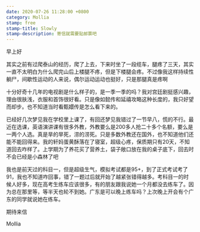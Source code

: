 ```yaml
---
date: 2020-07-26 11:28:00 +0800
category: Mollia
stamp: free
stamp-title: Slowly
stamp-description: 寄信就需要贴邮票吧
---
```


<p>
早上好

其实之前有过爬泰山的经历，爬了上去，下来时坐了一段缆车，腿疼了三天，其实一直不太明白为什么爬完山后上楼腿不疼，但是下楼腿会疼。不过像我这样持续性躺尸，间歇性运动的人来说，偶尔运动运动也挺好，只是那腿真是疼啊

十分好奇十几年的电视剧是什么样子的，是一季一季的吗？我对宫廷剧挺感兴趣，理由很肤浅，衣服和首饰很好看。只是像如懿传和延禧攻略这种长度的，我只好望而却步。也不知道当时看甄嬛传是怎么看下来的。

已经好几次梦见我在学校里上课了，有回还梦见我错过了一节早八，慌的不行。最近在选课，英语演讲课有很多外教，外教要么是200多人抢二十多个名额，要么是一两个人选。真是旱的旱死，涝的涝死。只是多数外教还在国外，也不知道他们还能不能回得来。我的轩妈蛋黄酥落在了寝室，超级心疼，保质期只有20天，不知道回去咋样了。上学期为了养花买了营养土，袋子敞口放在我的桌子底下，回去时不会已经是小森林了吧

我也是前天过的科目一，但是超级生气，模拟考试都是95+，到了正式考试考了91，我也不知道咋回事，错了一题过后就开始了越紧张错得越多。考科目一的时候人好多，现在高考生练车应该很多，有的朋友跟我说她一个月都没去练车了。因为总在那里等，等半天也轮不到她。广东是可以晚上练车吗？上次晚上开会有个广东的同学就说她在练车。

期待来信

Mollia
</p>